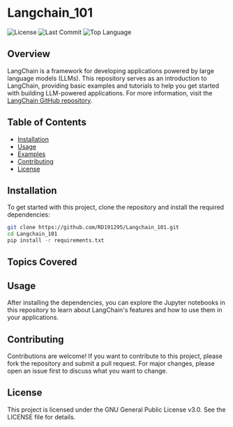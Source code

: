 # Langchain_101
![License](https://img.shields.io/github/license/RD191295/Langchain_101)
![Last Commit](https://img.shields.io/github/last-commit/RD191295/Langchain_101)
![Top Language](https://img.shields.io/github/languages/top/RD191295/Langchain_101)

## Overview

LangChain is a framework for developing applications powered by large language models (LLMs). This repository serves as an introduction to LangChain, providing basic examples and tutorials to help you get started with building LLM-powered applications. For more information, visit the [LangChain GitHub repository](https://github.com/langchain-ai/langchain).

## Table of Contents

- [Installation](#installation)
- [Usage](#usage)
- [Examples](#examples)
- [Contributing](#contributing)
- [License](#license)

## Installation

To get started with this project, clone the repository and install the required dependencies:

```bash
git clone https://github.com/RD191295/Langchain_101.git
cd Langchain_101
pip install -r requirements.txt
```
## Topics Covered


## Usage
After installing the dependencies, you can explore the Jupyter notebooks in this repository to learn about LangChain's features and how to use them in your applications.

## Contributing
Contributions are welcome! If you want to contribute to this project, please fork the repository and submit a pull request. For major changes, please open an issue first to discuss what you want to change.

## License
This project is licensed under the GNU General Public License v3.0. See the LICENSE file for details.
